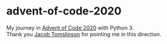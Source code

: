 # advent-of-code-2020
 My journey in [Advent of Code 2020](https://adventofcode.com/2020) with Python 3.  
 Thank you [Jacob Tomslinson](https://github.com/jacobtomlinson/advent-of-gpu-code-2020) for pointing me in this direction.
